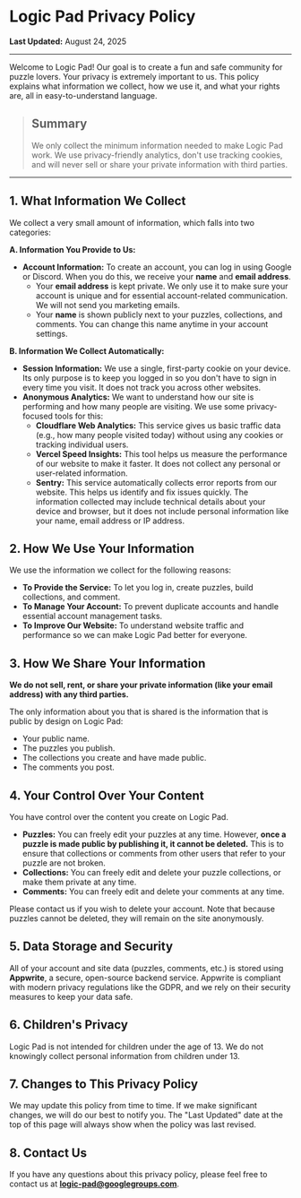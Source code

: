 # Logic Pad Privacy Policy

**Last Updated:** August 24, 2025

---

Welcome to Logic Pad! Our goal is to create a fun and safe community for puzzle lovers. Your privacy is extremely important to us. This policy explains what information we collect, how we use it, and what your rights are, all in easy-to-understand language.

> ## Summary
>
> We only collect the minimum information needed to make Logic Pad work. We use privacy-friendly analytics, don't use tracking cookies, and will never sell or share your private information with third parties.

---

## 1. What Information We Collect

We collect a very small amount of information, which falls into two categories:

**A. Information You Provide to Us:**

* **Account Information:** To create an account, you can log in using Google or Discord. When you do this, we receive your **name** and **email address**.
    * Your **email address** is kept private. We only use it to make sure your account is unique and for essential account-related communication. We will not send you marketing emails.
    * Your **name** is shown publicly next to your puzzles, collections, and comments. You can change this name anytime in your account settings.

**B. Information We Collect Automatically:**

* **Session Information:** We use a single, first-party cookie on your device. Its only purpose is to keep you logged in so you don't have to sign in every time you visit. It does not track you across other websites.
* **Anonymous Analytics:** We want to understand how our site is performing and how many people are visiting. We use some privacy-focused tools for this:
    * **Cloudflare Web Analytics:** This service gives us basic traffic data (e.g., how many people visited today) without using any cookies or tracking individual users.
    * **Vercel Speed Insights:** This tool helps us measure the performance of our website to make it faster. It does not collect any personal or user-related information.
    * **Sentry:** This service automatically collects error reports from our website. This helps us identify and fix issues quickly. The information collected may include technical details about your device and browser, but it does not include personal information like your name, email address or IP address.



## 2. How We Use Your Information

We use the information we collect for the following reasons:

* **To Provide the Service:** To let you log in, create puzzles, build collections, and comment.
* **To Manage Your Account:** To prevent duplicate accounts and handle essential account management tasks.
* **To Improve Our Website:** To understand website traffic and performance so we can make Logic Pad better for everyone.



## 3. How We Share Your Information

**We do not sell, rent, or share your private information (like your email address) with any third parties.**

The only information about you that is shared is the information that is public by design on Logic Pad:

* Your public name.
* The puzzles you publish.
* The collections you create and have made public.
* The comments you post.



## 4. Your Control Over Your Content

You have control over the content you create on Logic Pad.

* **Puzzles:** You can freely edit your puzzles at any time. However, **once a puzzle is made public by publishing it, it cannot be deleted.** This is to ensure that collections or comments from other users that refer to your puzzle are not broken.
* **Collections:** You can freely edit and delete your puzzle collections, or make them private at any time.
* **Comments:** You can freely edit and delete your comments at any time.

Please contact us if you wish to delete your account. Note that because puzzles cannot be deleted, they will remain on the site anonymously.



## 5. Data Storage and Security

All of your account and site data (puzzles, comments, etc.) is stored using **Appwrite**, a secure, open-source backend service. Appwrite is compliant with modern privacy regulations like the GDPR, and we rely on their security measures to keep your data safe.



## 6. Children's Privacy

Logic Pad is not intended for children under the age of 13. We do not knowingly collect personal information from children under 13.



## 7. Changes to This Privacy Policy

We may update this policy from time to time. If we make significant changes, we will do our best to notify you. The "Last Updated" date at the top of this page will always show when the policy was last revised.



## 8. Contact Us

If you have any questions about this privacy policy, please feel free to contact us at **logic-pad@googlegroups.com**.
